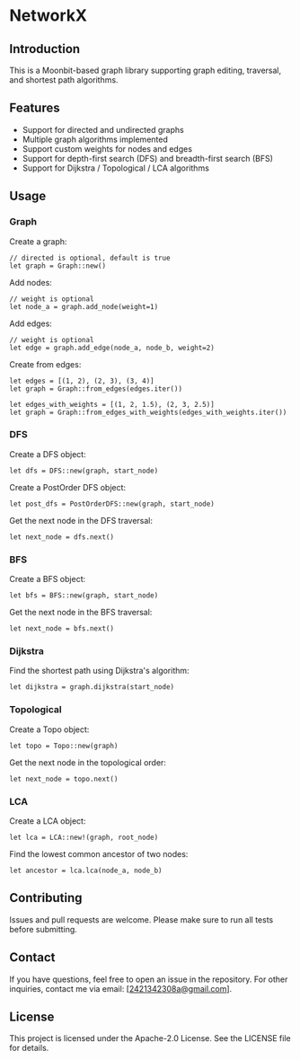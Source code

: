 # NetworkX

## Introduction
This is a Moonbit-based graph library supporting graph editing, traversal, and shortest path algorithms.

## Features
- Support for directed and undirected graphs
- Multiple graph algorithms implemented
- Support custom weights for nodes and edges
- Support for depth-first search (DFS) and breadth-first search (BFS)
- Support for Dijkstra / Topological / LCA algorithms

## Usage
### Graph
Create a graph:
```moonbit
// directed is optional, default is true
let graph = Graph::new()
```

Add nodes:
```moonbit
// weight is optional
let node_a = graph.add_node(weight=1)
```

Add edges:
```moonbit
// weight is optional
let edge = graph.add_edge(node_a, node_b, weight=2)
```

Create from edges:
```moonbit
let edges = [(1, 2), (2, 3), (3, 4)]
let graph = Graph::from_edges(edges.iter())

let edges_with_weights = [(1, 2, 1.5), (2, 3, 2.5)]
let graph = Graph::from_edges_with_weights(edges_with_weights.iter())
```

### DFS

Create a DFS object:
```moonbit
let dfs = DFS::new(graph, start_node)
```

Create a PostOrder DFS object:
```moonbit
let post_dfs = PostOrderDFS::new(graph, start_node)
```

Get the next node in the DFS traversal:
```moonbit
let next_node = dfs.next()
```

### BFS
Create a BFS object:
```moonbit
let bfs = BFS::new(graph, start_node)
```

Get the next node in the BFS traversal:
```moonbit
let next_node = bfs.next()
```

### Dijkstra
Find the shortest path using Dijkstra's algorithm:
```moonbit
let dijkstra = graph.dijkstra(start_node)
```

### Topological
Create a Topo object:
```moonbit
let topo = Topo::new(graph)
```

Get the next node in the topological order:
```moonbit
let next_node = topo.next()
```

### LCA
Create a LCA object:
```moonbit
let lca = LCA::new!(graph, root_node)
```

Find the lowest common ancestor of two nodes:
```moonbit
let ancestor = lca.lca(node_a, node_b)
```

## Contributing
Issues and pull requests are welcome. Please make sure to run all tests before submitting.

## Contact
If you have questions, feel free to open an issue in the repository. For other inquiries, contact me via email: [2421342308a@gmail.com].

## License
This project is licensed under the Apache-2.0 License. See the LICENSE file for details.
